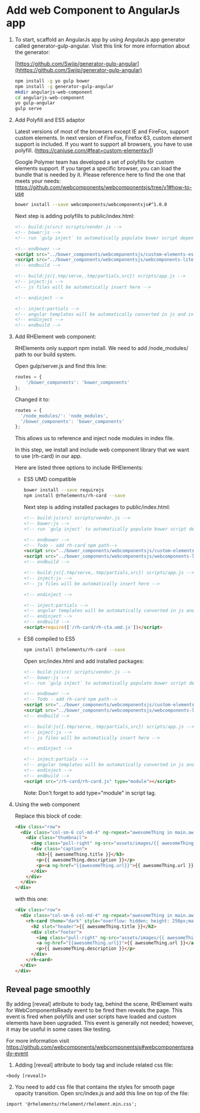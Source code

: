 # Add web Component to AngularJs app



1. To start, scaffold an AngularJs app by using AngularJs app generator
called generator-gulp-angular. Visit this link for more information about the
generator:

    [https://github.com/Swiip/generator-gulp-angular](hhttps://github.com/Swiip/generator-gulp-angular)

    ```bash
    npm install -g yo gulp bower
    npm install -g generator-gulp-angular
    mkdir angularjs-web-component
    cd angularjs-web-component
    yo gulp-angular
    gulp serve
    ```

2.  Add Polyfill and ES5 adaptor

    Latest versions of most of the browsers except IE and FireFox, support custom elements. In next version of FireFox, Firefox  63, custom element support is included. If you want to support all browsers, you have to use polyfill. (https://caniuse.com/#feat=custom-elementsv1)

    Google Polymer team has developed a set of polyfills for custom elements support. If you target a specific browser, you can load the bundle that is needed by it. Please reference here to find the one that meets your needs: https://github.com/webcomponents/webcomponentsjs/tree/v1#how-to-use

    ```bash
    bower install --save webcomponents/webcomponentsjs#^1.0.0
    ```

    Next step is adding polyfills to public/index.html:

    ```html
    <!-- build:js(src) scripts/vendor.js -->
    <!-- bower:js -->
    <!-- run `gulp inject` to automatically populate bower script dependencies -->

    <!-- endbower -->
    <script src="../bower_components/webcomponentsjs/custom-elements-es5-adapter.js"></script>
    <script src="../bower_components/webcomponentsjs/webcomponents-lite.js"></script>
    <!-- endbuild -->

    <!-- build:js({.tmp/serve,.tmp/partials,src}) scripts/app.js -->
    <!-- inject:js -->
    <!-- js files will be automatically insert here -->

    <!-- endinject -->

    <!-- inject:partials -->
    <!-- angular templates will be automatically converted in js and inserted here -->
    <!-- endinject -->
    <!-- endbuild -->
    ```

3. Add RHElement web component:

    RHElements only support npm install. We need to add /node_modules/ path to our build system.

    Open gulp/server.js and find this line:
    ```javascript
    routes = {
        '/bower_components': 'bower_components'
    };
    ```

    Changed it to:
    ```javascript
    routes = {
      '/node_modules/': 'node_modules',
      '/bower_components': 'bower_components'
    };
    ```

    This allows us to reference and inject node modules in index file.

    In this step, we install and include web component library that we want to use (rh-card) in our app.

    Here are listed three options to include RHElements:

    - ES5 UMD compatible
        ```bash
        bower install --save requirejs
        npm install @rhelements/rh-card --save
        ```

        Next step is adding installed packages to public/index.html:

        ```html
        <!-- build:js(src) scripts/vendor.js -->
        <!-- bower:js -->
        <!-- run `gulp inject` to automatically populate bower script dependencies -->

        <!-- endbower -->
        <!-- Todo - add rh-card npm path-->
        <script src="../bower_components/webcomponentsjs/custom-elements-es5-adapter.js"></script>
        <script src="../bower_components/webcomponentsjs/webcomponents-lite.js"></script>
        <!-- endbuild -->

        <!-- build:js({.tmp/serve,.tmp/partials,src}) scripts/app.js -->
        <!-- inject:js -->
        <!-- js files will be automatically insert here -->

        <!-- endinject -->

        <!-- inject:partials -->
        <!-- angular templates will be automatically converted in js and inserted here -->
        <!-- endinject -->
        <!-- endbuild -->
        <script>require(['/rh-card/rh-cta.umd.js'])</script>
        ```

    - ES6 compiled to ES5

        ```bash
        npm install @rhelements/rh-card --save
        ```

        Open src/index.html and add installed packages:

        ```html
        <!-- build:js(src) scripts/vendor.js -->
        <!-- bower:js -->
        <!-- run `gulp inject` to automatically populate bower script dependencies -->

        <!-- endbower -->
        <!-- Todo - add rh-card npm path-->
        <script src="../bower_components/webcomponentsjs/custom-elements-es5-adapter.js"></script>
        <script src="../bower_components/webcomponentsjs/webcomponents-lite.js"></script>
        <!-- endbuild -->

        <!-- build:js({.tmp/serve,.tmp/partials,src}) scripts/app.js -->
        <!-- inject:js -->
        <!-- js files will be automatically insert here -->

        <!-- endinject -->

        <!-- inject:partials -->
        <!-- angular templates will be automatically converted in js and inserted here -->
        <!-- endinject -->
        <!-- endbuild -->
        <script src="/rh-card/rh-card.js" type="module"></script>
        ```

        Note: Don't forget to add type="module" in script tag.

3. Using the web component

    Replace this block of code:

    ```html
    <div class="row">
      <div class="col-sm-6 col-md-4" ng-repeat="awesomeThing in main.awesomeThings | orderBy:'rank'">
        <div class="thumbnail">
          <img class="pull-right" ng-src="assets/images/{{ awesomeThing.logo }}" alt="{{ awesomeThing.title }}">
          <div class="caption">
            <h3>{{ awesomeThing.title }}</h3>
            <p>{{ awesomeThing.description }}</p>
            <p><a ng-href="{{awesomeThing.url}}">{{ awesomeThing.url }}</a></p>
          </div>
        </div>
      </div>
    </div>
    ```

    with this one:

    ```html
    <div class="row">
      <div class="col-sm-6 col-md-4" ng-repeat="awesomeThing in main.awesomeThings | orderBy:'rank'">
        <rh-card theme="dark" style="overflow: hidden; height: 250px;margin-bottom: 15px;">
          <h2 slot="header">{{ awesomeThing.title }}</h2>
          <div slot="footer">
            <img class="pull-right" ng-src="assets/images/{{ awesomeThing.logo }}" alt="{{ awesomeThing.title }}">
            <a ng-href="{{awesomeThing.url}}">{{ awesomeThing.url }}</a>
            <p>{{ awesomeThing.description }}</p>
          </div>
        </rh-card>
      </div>
    </div>
    ```

## Reveal page smoothly

By adding [reveal] attribute to body tag, behind the scene, RHElement waits for WebComponentsReady event to be fired then reveals the page. This event is fired when polyfills and user scripts have loaded and custom elements have been upgraded. This event is generally not needed; however, it may be useful in some cases like testing.

For more information visit https://github.com/webcomponents/webcomponentsjs#webcomponentsready-event

1.  Adding [reveal] attribute to body tag and include related css file:

  `<body [reveal]>`

2. You need to add css file that contains the styles for smooth page opacity transition. Open src/index.js and add this line on top of the file:
  ```
  import '@rhelements/rhelement/rhelement.min.css';
  ```
